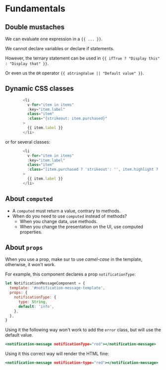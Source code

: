 # Fundamentals

## Double mustaches

We can evaluate one expression in a `{{ ... }}`.

We cannot declare variables or declare if statements.

However, the ternary statement can be used in `{{ ifTrue ? "Display this" : "Display that" }}`.

Or even us the `OR` operator `{{ aStringValue || "Default value" }}`.

## Dynamic CSS classes

```javascript
        <li
          v-for="item in items"
          :key="item.label"
          class="item"
          :class="{strikeout: item.purchased}"
        >
          {{ item.label }}
        </li>

```

or for several classes:

```javascript
        <li
          v-for="item in items"
          :key="item.label"
          class="item"
          :class="[item.purchased ? 'strikeout': '', item.highlight ? 'highlight': '']"
        >
          {{ item.label }}
        </li>

```

## About `computed`

- A `computed` must return a value, contrary to methods.
- When do you need to use `computed` instead of methods?
  - When you change data, use methods.
  - When you change the presentation on the UI, use computed properties.

## About `props`

When you use a prop, make sur to use _camel-case_ in the template, otherwise, it won't work.

For example, this component declares a prop `notificationType`:

```javascript
let NotificationMessageComponent = {
  template: '#notification-message-template',
  props: {
    notificationType: {
      type: String,
      default: 'info',
    },
  },
}
```

Using it the following way won't work to add the `error` class, but will use the default value.

```htm
<notification-message notificationType="red"></notification-message>
```

Using it this correct way will render the HTML fine:

```htm
<notification-message notification-type="red"></notification-message>
```
